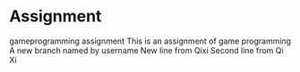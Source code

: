 # Assignment
gameprogramming assignment
This is an assignment of game programming
A new branch named by username
New line from Qixi
Second line from Qi Xi
